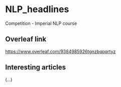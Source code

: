 # NLP_headlines
Competition - Imperial NLP course

## Overleaf link
https://www.overleaf.com/9384985926tgnzbqpqrtyz

## Interesting articles
(...)



